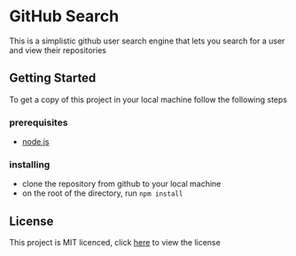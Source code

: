 # GitHub Search

This is a simplistic github user search engine that lets you search for a user and view their repositories

## Getting Started

To get a copy of this project in your local machine follow the following steps

### prerequisites

- [node.js](https://nodejs.org/en/download/)

### installing

- clone the repository from github to your local machine
- on the root of the directory, run `npm install`

## License

This project is MIT licenced, click [here](https://github.com/ThukuWakogi/github-search/blob/master/LICENSE) to view the license

